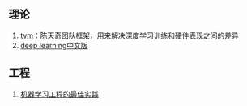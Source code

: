 ## 理论
1. [tvm](http://tvmlang.org/)：陈天奇团队框架，用来解决深度学习训练和硬件表现之间的差异
2. [deep learning中文版](https://github.com/exacity/deeplearningbook-chinese)

## 工程
1. [机器学习工程的最佳实践](https://developers.google.com/machine-learning/rules-of-ml/#before_machine_learning)
